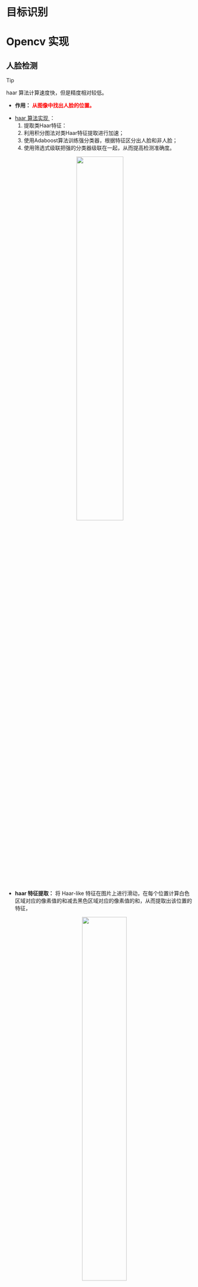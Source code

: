 # 目标识别


# Opencv 实现

## 人脸检测

> [!tip]
> haar 算法计算速度快，但是精度相对较低。   


- **作用：** <span style="color:red;font-weight:bold"> 从图像中找出人脸的位置。 </span> 

<!-- panels:start -->
<!-- div:left-panel -->

- <a href="https://www.cnblogs.com/wumh7/p/9403873.html" class="jump_link"> haar 算法实现 </a>：
  1. 提取类Haar特征：
  2. 利用积分图法对类Haar特征提取进行加速；
  3. 使用Adaboost算法训练强分类器，根据特征区分出人脸和非人脸；
  4. 使用筛选式级联把强的分类器级联在一起，从而提高检测准确度。

<!-- div:right-panel -->
<p style="text-align:center;"><img src="../../image/computerVision/haarClassify.jpg" width="50%" align="middle" /></p>
<!-- panels:end -->


- **haar 特征提取：** 将 Haar-like 特征在图片上进行滑动，在每个位置计算白色区域对应的像素值的和减去黑色区域对应的像素值的和，从而提取出该位置的特征，
    <p style="text-align:center;"><img src="../../image/computerVision/haar_like.jpg" width="50%" align="middle" /></p>

- <a href="https://github.com/opencv/opencv/tree/4.x/data/haarcascades" class="jump_link">OpenCV 提供的模型  </a>

```python

# 加载模型
detector = cv2.CascadeClassifier('./asset/haarcascade_frontalcatface.xml')

# scaleFactor：两个相邻窗口的间隔比例
# minNeighbors：弱分类器要满足多少个，才认为是目标
# flags：兼容旧版
# minSize：目标对象可能的最小尺寸
# maxSize：目标对象可能的最大尺寸
# objects：所有目标的 x,y,w,h
# cv.CascadeClassifier.detectMultiScale(image[, scaleFactor[, minNeighbors[, flags[, minSize:tuple [, maxSize: tuple]]]]] -> objects
faces = detector.detectMultiScale(frameGray,1.2,3,0)
```

<p style="text-align:center;"><img src="../../image/computerVision/faceCheck.gif" width="50%" align="middle" /></p>

## 人脸识别

**OpenCV 实现太繁琐，方法太旧，懒得学了 (￣_,￣ ) ， dlib 要更靠谱一些。**

- **作用：**  <span style="color:red;font-weight:bold">  对人脸特征进行对比，区分出谁是谁。 </span>

- **算法：**  
    - <a href="https://cloud.tencent.com/developer/article/1082468" class="jump_link"> EigenFace </a>
    - FisherFace
    - LBPH

- **PCA 主成分分析：** EigenFace 算法会利用到的一种算法。**通过PCA方法可以对原始数据进行降维处理，重点对特征分量进行分析。**
    - 使得数据集更易使用。
    - 降低算法的计算开销。
    - 去除噪声。
    - 使得结果容易理解。

    <p style="text-align:center;"><img src="../../image/computerVision/PCA.jpg" width="100%" align="middle" /></p>

## 非特定目标

**同上，OpenCV 实现太繁琐，方法也旧。**

- **作用：** 对自定义的目标进行识别


# dlib 实现

## dlib 安装

> - <a href="http://dlib.net/" class="jump_link"> dlib 官网 </a>
> - <a href="https://github.com/sachadee/Dlib" class="jump_link"> python 3.7 ~ 3.9 编译好版本 </a>
> - <a href="https://pypi.org/simple/dlib/" class="jump_link"> python 3.4 ~ 3.6 编译好版本 </a>

## 人脸检测

```python
# 获取默认的检测
detector = dlib.get_frontal_face_detector()

# upsample_num_times ：对图片进行上采样（放大）多少次
# return：rectangles
# 对图片进行检测
faces = detector(image: array, upsample_num_times: int=0L)

# rectangle 类
y1 = rectangle.bottom()  # detect box bottom y value
y2 = rectangle.top()  # top y value
x1 = rectangle.left()  # left x value
x2 = rectangle.right()  # right x value
```




# 附录：协方差矩阵


## 1. 介绍

- **定义**

  1. 方差(variance)：体现的是数据偏离期望值(均值)的程度

      $$
      \sigma^2_x = \frac{1}{n}[(x_1 - \overline{x})^2 + (x_2 - \overline{x})^2 + \dotsm +(x_n - \overline{x})^2 ]
      $$

  2. 协方差(Covariance)：衡量两个变量的总体误差
      $$
      \sigma_{xy}^2 = \frac{1}{n}[(x_1 - \overline{x})(y_2 - \overline{y}) + \dotsm +(x_n - \overline{x})(y_n - \overline{y}) ]
      $$

  3. 协方差矩阵：囊括了多个变量的方差和协方差
      $$
      \begin{array}{r}
      x \qquad y \qquad z \qquad \\
      \begin{array}{l}
          x \\
          y \\
          z \\
      \end{array}
      \begin{bmatrix}
          \sigma_x^2 & \sigma_{xy}^2 & \sigma_{xz}^2 \\
          \sigma_{yx}^2 &  \sigma_y^2 & \sigma_{yz}^2 \\
          \sigma_{zx}^2 & \sigma_{zy}^2 & \sigma_z^2
      \end{bmatrix}
      \end{array}
      $$

- **计算**：以三个变量为例
   1. 过度矩阵
       $$
       A =
       \begin{bmatrix}
           x_1 & y_1 & z_1 \\
           x_2 & y_2 & z_2 \\
           x_3 & y_3 & z_3 
       \end{bmatrix}
       - \frac{1}{3}
       \begin{bmatrix}
           1 & 1 & 1 \\    
           1 & 1 & 1 \\    
           1 & 1 & 1 \\    
       \end{bmatrix}
       \begin{bmatrix}
           x_1 & y_1 & z_1 \\
           x_2 & y_2 & z_2 \\
           x_3 & y_3 & z_3 
       \end{bmatrix}
       $$
   2. 协方差矩阵：$M = \frac{1}{3}A^TA$

## 2. 协方差矩阵的含义

协方差矩阵为对称矩阵，因此可以进行正交分解

$$
M = P \Lambda P^T
$$

以下内容均以二维数据为例 $(x,y)$，高维数据同理。对协方差矩阵进行分解后得到的 $\Lambda$ 可以看作是原数据 $(x,y)$ 经过 $P$ 矩阵坐标转换后的数据

$$
\begin{bmatrix}
    x \\
    y
\end{bmatrix} = p^T
\begin{bmatrix}
    x_p \\
    y_p
\end{bmatrix}
$$

<p style="text-align:center;"><img src="../../image/computerVision/covariance_mat.jpg" width="50%" align="middle" /></p>

这样就产生了一个事实：**$M$，$\Lambda$ 为不同角度对数据的协方差进行描述**
- $M$ 为数据在 $xy$ 坐标系下的协方差矩阵
- $\Lambda$ 为数据在 $x_py_p$ 坐标系下的协方差矩阵

其中 $\Lambda$ 为特征值矩阵

$$
\Lambda=\left[\begin{array}{ccc}
\lambda_{1} & \cdots & 0 \\
\vdots & \ddots & \vdots \\
0 & \cdots & \lambda_{n}
\end{array}\right]
$$

<span style="color:red;font-weight:bold"> 这就使得，数据在坐标系 $x_p y_p$ 下，各个方向上是相互独立的，只存在方差，不存在协方差，且 $\lambda$ 就是对应的方差值。 </span> 并且对于坐标系 $x_p y_p$ 的基向量在 $xy$ 坐标系中的描述为 $\alpha_1,\alpha_2$，其本质就是

$$
P = \begin{bmatrix}
    \alpha_1,\alpha_2
\end{bmatrix}
$$

<span style="color:red;font-weight:bold">这样在 $xy$ 坐标系下 $\lambda_1$ 与 $\alpha_1$ 的含义就是：在 $\alpha_1$ 方向，数据的方差就为 $\lambda_1$，且该方向与其他正交方向相互独立。这样就能知道数据在哪个方向上，分布最大，该方向上数据特征也最为明显。</span>

<p style="text-align:center;"><img src="../../image/computerVision/covariance_ellipse.jpg" width="50%" align="middle" /></p>


